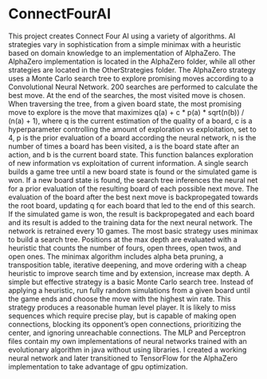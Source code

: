 # ConnectFourAI
This project creates Connect Four AI using a variety of algorithms. AI strategies vary in sophistication from a simple minimax with a heuristic based on domain knowledge to an implementation of AlphaZero.
The AlphaZero implementation is located in the AlphaZero folder, while all other strategies are located in the OtherStrategies folder.
The AlphaZero strategy uses a Monte Carlo search tree to explore promising moves according to a Convolutional Neural Network. 200 searches are performed to calculate the best move. At the end of the searches, the most visited move is chosen. When traversing the tree, from a given board state, the most promising move to explore is the move that maximizes q(a) + c * p(a) * sqrt(n(b)) / (n(a) + 1), where q is the current estimation of the quality of a board, c is a hyperparameter controlling the amount of exploration vs exploitation, set to 4, p is the prior evaluation of a board according the neural network, n is the number of times a board has been visited, a is the board state after an action, and b is the current board state. This function balances exploration of new information vs exploitation of current information.
A single search builds a game tree until a new board state is found or the simulated game is won. If a new board state is found, the search tree inferences the neural net for a prior evaluation of the resulting board of each possible next move. The evaluation of the board after the best next move is backpropegated towards the root board, updating q for each board that led to the end of this search. If the simulated game is won, the result is backpropegated and each board and its result is added to the training data for the next neural network. The network is retrained every 10 games.
The most basic strategy uses minimax to build a search tree. Positions at the max depth are evaluated with a heuristic that counts the number of fours, open threes, open twos, and open ones. The minimax algorithm includes alpha beta pruning, a transposition table, iterative deepening, and move ordering with a cheap heuristic to improve search time and by extension, increase max depth.
A simple but effective strategy is a basic Monte Carlo search tree. Instead of applying a heuristic, run fully random simulations from a given board until the game ends and choose the move with the highest win rate. This strategy produces a reasonable human level player. It is likely to miss sequences which require precise play, but is capable of making open connections, blocking its opponent’s open connections, prioritizing the center, and ignoring unreachable connections.
The MLP and Perceptron files contain my own implementations of neural networks trained with an evolutionary algorithm in java without using libraries. I created a working neural network and later transitioned to TensorFlow for the AlphaZero implementation to take advantage of gpu optimization.

